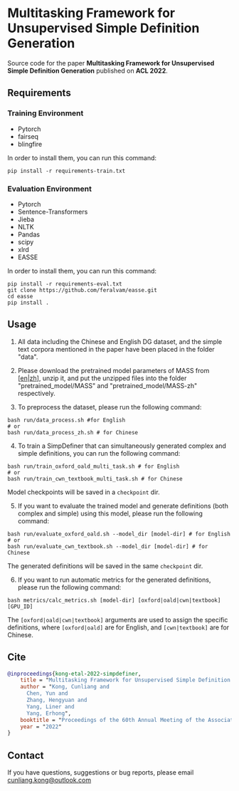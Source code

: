 # Multitasking Framework for Unsupervised Simple Definition Generation

Source code for the paper **Multitasking Framework for Unsupervised Simple Definition Generation** published on **ACL 2022**.

## Requirements
### Training Environment
- Pytorch
- fairseq
- blingfire

In order to install them, you can run this command:

```
pip install -r requirements-train.txt
```

### Evaluation Environment
- Pytorch
- Sentence-Transformers
- Jieba
- NLTK
- Pandas
- scipy
- xlrd
- EASSE

In order to install them, you can run this command:

```
pip install -r requirements-eval.txt
git clone https://github.com/feralvam/easse.git
cd easse
pip install .
```

## Usage
1. All data including the Chinese and English DG dataset, and the simple text corpora mentioned in the paper have been placed in the folder "data".

2. Please download the pretrained model parameters of MASS from \[[en](https://modelrelease.blob.core.windows.net/mass/mass-base-uncased.tar.gz)|[zh](https://stublcuedu-my.sharepoint.com/:u:/g/personal/201921296062_stu_blcu_edu_cn/EZpcGUWQanxAt0XZNWb6QqsBauh4dqaR0JdF5u8ia5zJIQ?e=X2tV8r)], unzip it, and put the unzipped files into the folder "pretrained_model/MASS" and "pretrained_model/MASS-zh" respectively.

3. To preprocess the dataset, please run the following command:
```shell
bash run/data_process.sh #for English
# or
bash run/data_process_zh.sh # for Chinese
```

4. To train a SimpDefiner that can simultaneously generated complex and simple definitions, you can run the following command:
```shell
bash run/train_oxford_oald_multi_task.sh # for English
# or
bash run/train_cwn_textbook_multi_task.sh # for Chinese
```
Model checkpoints will be saved in a `checkpoint` dir.

5. If you want to evaluate the trained model and generate definitions (both complex and simple) using this model, please run the following command:

```shell
bash run/evaluate_oxford_oald.sh --model_dir [model-dir] # for English
# or
bash run/evaluate_cwn_textbook.sh --model_dir [model-dir] # for Chinese
```
The generated definitions will be saved in the same `checkpoint` dir.

6. If you want to run automatic metrics for the generated definitions, please run the following command:
```shell
bash metrics/calc_metrics.sh [model-dir] [oxford|oald|cwn|textbook] [GPU_ID]
```
The `[oxford|oald|cwn|textbook]` arguments are used to assign the specific definitions, where `[oxford|oald]` are for English, and `[cwn|textbook]` are for Chinese.

## Cite

```bibtex
@inproceedings{kong-etal-2022-simpdefiner,
    title = "Multitasking Framework for Unsupervised Simple Definition Generation",
    author = "Kong, Cunliang and
      Chen, Yun and
      Zhang, Hengyuan and
      Yang, Liner and
      Yang, Erhong",
    booktitle = "Proceedings of the 60th Annual Meeting of the Association for Computational Linguistics",
    year = "2022"
}
```
## Contact
If you have questions, suggestions or bug reports, please email cunliang.kong@outlook.com
